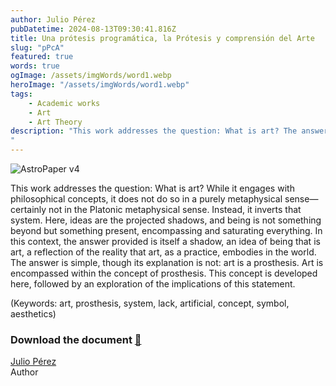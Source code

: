 ```yaml
---
author: Julio Pérez
pubDatetime: 2024-08-13T09:30:41.816Z
title: Una prótesis programática, la Prótesis y comprensión del Arte
slug: "pPcA"
featured: true
words: true
ogImage: /assets/imgWords/word1.webp
heroImage: "/assets/imgWords/word1.webp"
tags:
    - Academic works
    - Art
    - Art Theory
description: "This work addresses the question: What is art? The answer is simple, though its explanation is not: art is a prosthesis. Art is encompassed within the concept of prosthesis. This concept is developed here, followed by an exploration of the implications of this statement.
"
---
```


![AstroPaper v4](/assets/imgWords/word1.webp)

This work addresses the question: What is art? While it engages with philosophical concepts, it does not do so in a purely metaphysical sense—certainly not in the Platonic metaphysical sense. Instead, it inverts that system. Here, ideas are the projected shadows, and being is not something beyond but something present, encompassing and saturating everything. In this context, the answer provided is itself a shadow, an idea of being that is art, a reflection of the reality that art, as a practice, embodies in the world. The answer is simple, though its explanation is not: art is a prosthesis. Art is encompassed within the concept of prosthesis. This concept is developed here, followed by an exploration of the implications of this statement.

(Keywords: art, prosthesis, system, lack, artificial, concept, symbol, aesthetics)

### Download the document [🔗](https://www.dropbox.com/s/otcnxby0uxm1px7/pPcA_JCPG.pdf?dl=0)

[Julio Pérez](https://julioparq.github.io/) <br/>
Author
